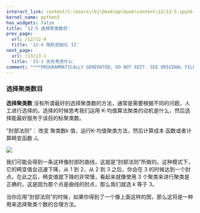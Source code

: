 ```yaml
---
interact_link: content/C:\Users\lbj\Desktop\book\content\12/12-5.ipynb
kernel_name: python3
has_widgets: false
title: '12-5 选择聚类数目'
prev_page:
  url: /12/12-4
  title: '12-4 随机初始化 II'
next_page:
  url: /13/13-1
  title: '13-1 优先考虑什么'
comment: "***PROGRAMMATICALLY GENERATED, DO NOT EDIT. SEE ORIGINAL FILES IN /content***"
---
```


### 选择聚类数目

**选择聚类数** 
没有所谓最好的选择聚类数的方法，通常是需要根据不同的问题，人工进行选择的。选择的时候思考我们运用 K-均值算法聚类的动机是什么，然后选择能最好服务于该目的标聚类数。

“肘部法则”： 改变 聚类数k 值，运行K-均值聚类方法，然后计算成本
函数或者计算畸变函数 J。

![](https://i.loli.net/2018/12/02/5c02c525f3a29.png)

我们可能会得到一条这样像肘部的曲线，这就是“肘部法则”所做的。这种模式下，它的畸变值会迅速下降，从 1 到 2，从 2 到 3 之后，你会在 3 的时候达到一个肘点。在此之后，畸变值就下降的非常慢，看起来就像使用 3 个聚类来进行聚类是正确的，这是因为那个点是曲线的肘点，那么我们就选 k 等于 3。

当你应用“肘部法则”的时候，如果你得到了一个像上面这样的图，那么这将是一种用来选择聚类个数的合理方法。 
